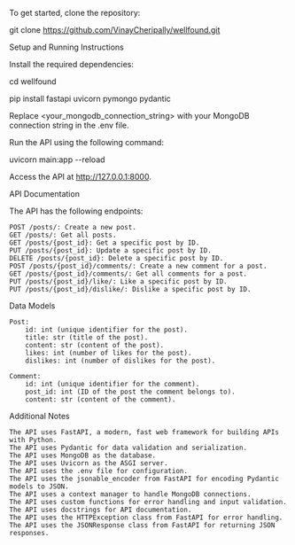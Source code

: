 To get started, clone the repository:

git clone https://github.com/VinayCheripally/wellfound.git

Setup and Running Instructions

Install the required dependencies:

cd wellfound

pip install fastapi uvicorn pymongo pydantic

Replace <your_mongodb_connection_string> with your MongoDB connection string in the .env file.

Run the API using the following command:

uvicorn main:app --reload

Access the API at http://127.0.0.1:8000.

API Documentation

The API has the following endpoints:

    POST /posts/: Create a new post.
    GET /posts/: Get all posts.
    GET /posts/{post_id}: Get a specific post by ID.
    PUT /posts/{post_id}: Update a specific post by ID.
    DELETE /posts/{post_id}: Delete a specific post by ID.
    POST /posts/{post_id}/comments/: Create a new comment for a post.
    GET /posts/{post_id}/comments/: Get all comments for a post.
    PUT /posts/{post_id}/like/: Like a specific post by ID.
    PUT /posts/{post_id}/dislike/: Dislike a specific post by ID.

Data Models

    Post:
        id: int (unique identifier for the post).
        title: str (title of the post).
        content: str (content of the post).
        likes: int (number of likes for the post).
        dislikes: int (number of dislikes for the post).

    Comment:
        id: int (unique identifier for the comment).
        post_id: int (ID of the post the comment belongs to).
        content: str (content of the comment).

Additional Notes

    The API uses FastAPI, a modern, fast web framework for building APIs with Python.
    The API uses Pydantic for data validation and serialization.
    The API uses MongoDB as the database.
    The API uses Uvicorn as the ASGI server.
    The API uses the .env file for configuration.
    The API uses the jsonable_encoder from FastAPI for encoding Pydantic models to JSON.
    The API uses a context manager to handle MongoDB connections.
    The API uses custom functions for error handling and input validation.
    The API uses docstrings for API documentation.
    The API uses the HTTPException class from FastAPI for error handling.
    The API uses the JSONResponse class from FastAPI for returning JSON responses.
